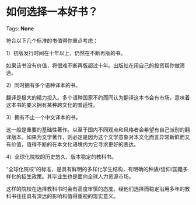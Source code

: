 # 如何选择一本好书？

Tags: **None**

符合以下几个标准的书值得你重点考虑：

1）初版发行时间在十年以上，仍然在不断再版的书。

如果该书没有价值，将很难不断再版超过十年。出版社在用自己的投资帮你做筛选。

  


2）同时拥有多个语种译本的书。

翻译是极大的精力投入。多个语种国家不约而同认为翻译这本书会有市场，意味着这本书的要义拥有某种跨文化的普适性。

  


3）拥有不止一个中文译本的书。

这一般是重要的基础性著作。以至于国内不同观点和风格者会希望有自己派别的翻译版本。如果为文学著作，则必定是因为这个文学意象对本文化而言异常新鲜而又有价值，值得不断的在本文化语境内为它寻求更好的表达。

  


4）全球化院校的历史悠久、版本稳定的教科书。

“全球化院校”的标准，是具有鲜明的多样化学生结构，有明确的种族/信仰/国籍多样化的招生政策。其毕业生也是面向全球人力资源市场。

这样的院校在选择教科书时会有高度审慎的态度。经他们选择而稳定沿用多年的教科书往往具有深远的影响和值得重视的现实意义。



